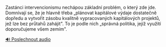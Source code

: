 
Zastánci intervencionismu nechápou základní problém, o který zde jde. Domnívají se, že je hlavně třeba „plánovat kapitálové výdaje dostatečně dopředu a vytvořit zásobu kvalitně vypracovaných kapitálových projektů, jež lze bez průtahů zahájit". To je podle nich „správná politika, jejíž využití doporučujeme všem zemím".

[🔊 Poslechnout audio](/data/7-paragraphs/audio/chapter_158/para_004-Zastnci-intervencionismu-nechpou-zkladn-probl.mp3)
